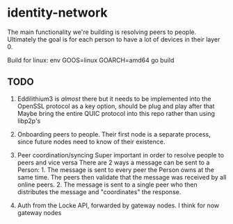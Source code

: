 # identity-network

The main functionality we're building is resolving peers to people.
Ultimately the goal is for each person to have a lot of devices in their layer 0.

Build for linux:
env GOOS=linux GOARCH=amd64 go build

## TODO
1. Eddilithium3 is *almost* there but it needs to be implemented into the OpenSSL protocol as a key option, should be plug and play after that
    Maybe bring the entire QUIC protocol into this repo rather than using libp2p's

2. Onboarding peers to people. Their first node is a separate process, since future nodes need to know of their existence.

3. Peer coordination/syncing
    Super important in order to resolve people to peers and vice versa
    There are 2 ways a message can be sent to a Person:
        1. The message is sent to every peer the Person owns at the same time. The peers then validate that the message was received by all online peers.
        2. The message is sent to a single peer who then distributes the message and "coordinates" the response.

4. Auth from the Locke API, forwarded by gateway nodes.
    I think for now gateway nodes